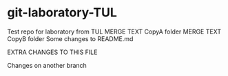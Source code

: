 # git-laboratory-TUL
Test repo for laboratory from TUL
MERGE TEXT CopyA folder
MERGE TEXT CopyB folder
Some changes to README.md

EXTRA CHANGES TO THIS FILE

Changes on another branch
